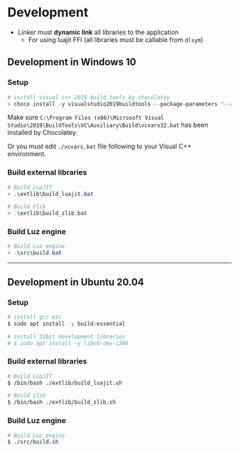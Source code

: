 ﻿# Development

- Linker must **dynamic link** all libraries to the application
    - For using luajit FFI (all libraries must be callable from `dlsym`)

## Development in Windows 10

### Setup
```powershell
# install visual c++ 2019 build tools by chocolatey
> choco install -y visualstudio2019buildtools --package-parameters "--add Microsoft.VisualStudio.Workload.VCTools --includeRecommended --includeOptional --passive
```

Make sure `C:\Program Files (x86)\Microsoft Visual Studio\2019\BuildTools\VC\Auxiliary\Build\vcvars32.bat` has been installed by Chocolatey.

Or you must edit `./vcvars.bat` file following to your Visual C++ environment.

### Build external libraries
```powershell
# Build LuaJIT
> .\extlib\build_luajit.bat

# Build zlib
> .\extlib\build_zlib.bat
```

### Build Luz engine
```powershell
# Build Luz engine
> .\src\build.bat
```

***

## Development in Ubuntu 20.04

### Setup
```bash
# install gcc etc
$ sudo apt install -y build-essential

# install 32bit development libraries
# $ sudo apt install -y libc6-dev-i386
```

### Build external libraries
```bash
# Build LuaJIT
$ /bin/bash ./extlib/build_luajit.sh

# Build zlib
$ /bin/bash ./extlib/build_zlib.sh
```

### Build Luz engine
```bash
# Build Luz engine
$ ./src/build.sh
```

